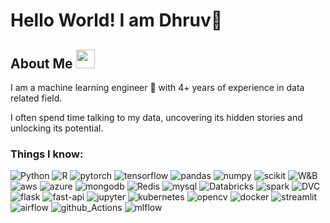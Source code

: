 # Hello World! I am Dhruv👋

## About Me <img src="https://emojis.slackmojis.com/emojis/images/1531849430/4246/blob-sunglasses.gif?1531849430" width="30"/>
I am a machine learning engineer 🤖 with 4+ years of experience in data related field.

I often spend time talking to my data, uncovering its hidden stories and unlocking its potential.

### Things I know:
<p>
    <img alt="Python" src="https://img.shields.io/badge/Python-yellow?style=for-the-badge&logo=python" /> <img alt="R" src="https://img.shields.io/badge/R-blue?style=for-the-badge&logo=R&logoColor=white" /> <img alt="pytorch" src="https://img.shields.io/badge/PyTorch-EE4C2C?style=for-the-badge&logo=pytorch&logoColor=white"/>
    <img alt="tensorflow" src="https://img.shields.io/badge/TensorFlow-FF6F00?style=for-the-badge&logo=tensorflow&logoColor=white"/>
    <img alt="pandas" src="https://img.shields.io/badge/Pandas-2C2D72?style=for-the-badge&logo=pandas&logoColor=white"/>
    <img alt="numpy" src="https://img.shields.io/badge/Numpy-777BB4?style=for-the-badge&logo=numpy&logoColor=white"/>
    <img alt="scikit" src="https://img.shields.io/badge/scikit_learn-F7931E?style=for-the-badge&logo=scikit-learn&logoColor=white"/>
    <img alt="W&B" src="https://img.shields.io/badge/Weights_&_Biases-FFBE00?style=for-the-badge&logo=WeightsAndBiases&logoColor=white"/>
    <img alt="aws" src="https://img.shields.io/badge/Amazon_AWS-FF9900?style=for-the-badge&logo=amazonaws&logoColor=white"/>
    <img alt="azure" src="https://img.shields.io/badge/Azure_DevOps-0078D7?style=for-the-badge&logo=azure-devops&logoColor=white"/>
    <img alt="mongodb" src="https://img.shields.io/badge/MongoDB-4EA94B?style=for-the-badge&logo=mongodb&logoColor=white"/>
    <img alt="Redis" src="https://img.shields.io/badge/redis-%23DD0031.svg?&style=for-the-badge&logo=redis&logoColor=white"/>
    <img alt="mysql" src="https://img.shields.io/badge/MySQL-005C84?style=for-the-badge&logo=mysql&logoColor=white"/>
    <img alt="Databricks" src="https://img.shields.io/badge/Databricks-FF3621?style=for-the-badge&logo=Databricks&logoColor=white"/>
    <img alt="spark" src="https://img.shields.io/badge/Apache_Spark-FFFFFF?style=for-the-badge&logo=apachespark&logoColor=#E35A16"/>
    <img alt="DVC" src="https://img.shields.io/badge/DVC-945DD6?style=for-the-badge&logo=dvc&logoColor=white"/>
    <img alt="flask" src="https://img.shields.io/badge/Flask-000000?style=for-the-badge&logo=flask&logoColor=white"/>
    <img alt="fast-api" src="https://img.shields.io/badge/fastapi-109989?style=for-the-badge&logo=FASTAPI&logoColor=white"/>
    <img alt="jupyter" src="https://img.shields.io/badge/Jupyter-F37626.svg?&style=for-the-badge&logo=Jupyter&logoColor=white"/>
    <img alt="kubernetes" src="https://img.shields.io/badge/kubernetes-326ce5.svg?&style=for-the-badge&logo=kubernetes&logoColor=white"/>
    <img alt="opencv" src="https://img.shields.io/badge/OpenCV-27338e?style=for-the-badge&logo=OpenCV&logoColor=white"/>
    <img alt="docker" src="https://img.shields.io/badge/Docker-2CA5E0?style=for-the-badge&logo=docker&logoColor=white"/>
    <img alt="streamlit" src="https://img.shields.io/badge/Streamlit-FF4B4B?style=for-the-badge&logo=Streamlit&logoColor=white"/>
    <img alt="airflow" src="https://img.shields.io/badge/Airflow-017CEE?style=for-the-badge&logo=Apache%20Airflow&logoColor=white"/>
    <img alt="github_Actions" src="https://img.shields.io/badge/Github%20Actions-282a2e?style=for-the-badge&logo=githubactions&logoColor=367cfe"/>
    <img alt="mlflow" src="https://img.shields.io/badge/mlflow-blue?style=for-the-badge&logo=mlflow&logoColor=white"/>
</p>





<!--
**DhruvJari07/DhruvJari07** is a ✨ _special_ ✨ repository because its `README.md` (this file) appears on your GitHub profile.

Here are some ideas to get you started:

- 🔭 I’m currently working on ...
- 🌱 I’m currently learning ...
- 👯 I’m looking to collaborate on ...
- 🤔 I’m looking for help with ...
- 💬 Ask me about ...
- 📫 How to reach me: ...
- 😄 Pronouns: ...
- ⚡ Fun fact: ...
-->
